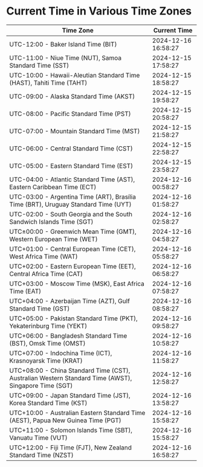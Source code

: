 # Current Time in Various Time Zones

| Time Zone | Current Time |
|-----------|--------------|
| UTC-12:00 - Baker Island Time (BIT) | 2024-12-16 16:58:27 |
| UTC-11:00 - Niue Time (NUT), Samoa Standard Time (SST) | 2024-12-15 17:58:27 |
| UTC-10:00 - Hawaii-Aleutian Standard Time (HAST), Tahiti Time (TAHT) | 2024-12-15 18:58:27 |
| UTC-09:00 - Alaska Standard Time (AKST) | 2024-12-15 19:58:27 |
| UTC-08:00 - Pacific Standard Time (PST) | 2024-12-15 20:58:27 |
| UTC-07:00 - Mountain Standard Time (MST) | 2024-12-15 21:58:27 |
| UTC-06:00 - Central Standard Time (CST) | 2024-12-15 22:58:27 |
| UTC-05:00 - Eastern Standard Time (EST) | 2024-12-15 23:58:27 |
| UTC-04:00 - Atlantic Standard Time (AST), Eastern Caribbean Time (ECT) | 2024-12-16 00:58:27 |
| UTC-03:00 - Argentina Time (ART), Brasília Time (BRT), Uruguay Standard Time (UYT) | 2024-12-16 01:58:27 |
| UTC-02:00 - South Georgia and the South Sandwich Islands Time (SGT) | 2024-12-16 02:58:27 |
| UTC±00:00 - Greenwich Mean Time (GMT), Western European Time (WET) | 2024-12-16 04:58:27 |
| UTC+01:00 - Central European Time (CET), West Africa Time (WAT) | 2024-12-16 05:58:27 |
| UTC+02:00 - Eastern European Time (EET), Central Africa Time (CAT) | 2024-12-16 06:58:27 |
| UTC+03:00 - Moscow Time (MSK), East Africa Time (EAT) | 2024-12-16 07:58:27 |
| UTC+04:00 - Azerbaijan Time (AZT), Gulf Standard Time (GST) | 2024-12-16 08:58:27 |
| UTC+05:00 - Pakistan Standard Time (PKT), Yekaterinburg Time (YEKT) | 2024-12-16 09:58:27 |
| UTC+06:00 - Bangladesh Standard Time (BST), Omsk Time (OMST) | 2024-12-16 10:58:27 |
| UTC+07:00 - Indochina Time (ICT), Krasnoyarsk Time (KRAT) | 2024-12-16 11:58:27 |
| UTC+08:00 - China Standard Time (CST), Australian Western Standard Time (AWST), Singapore Time (SGT) | 2024-12-16 12:58:27 |
| UTC+09:00 - Japan Standard Time (JST), Korea Standard Time (KST) | 2024-12-16 13:58:27 |
| UTC+10:00 - Australian Eastern Standard Time (AEST), Papua New Guinea Time (PGT) | 2024-12-16 15:58:27 |
| UTC+11:00 - Solomon Islands Time (SBT), Vanuatu Time (VUT) | 2024-12-16 15:58:27 |
| UTC+12:00 - Fiji Time (FJT), New Zealand Standard Time (NZST) | 2024-12-16 16:58:27 |
